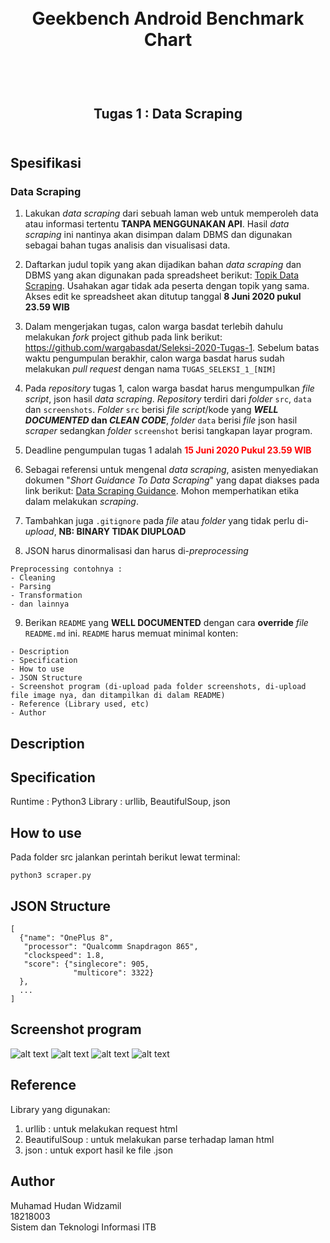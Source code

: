 <h1 align="center">
  <br>
  Geekbench Android Benchmark Chart
  <br>
  <br>
</h1>

<h2 align="center">
  <br>
  Tugas 1 : Data Scraping
  <br>
  <br>
</h2>


## Spesifikasi

### Data Scraping

1. Lakukan _data scraping_ dari sebuah laman web untuk memperoleh data atau informasi tertentu __TANPA MENGGUNAKAN API__. Hasil _data scraping_ ini nantinya akan disimpan dalam DBMS dan digunakan sebagai bahan tugas analisis dan visualisasi data.

2. Daftarkan judul topik yang akan dijadikan bahan _data scraping_ dan DBMS yang akan digunakan pada spreadsheet berikut: [Topik Data Scraping](https://docs.google.com/spreadsheets/d/1TKpyye-ZuoW0npGzylXqvQng3zYm0EzfA9RHjfeFZBk/edit?usp=sharing). Usahakan agar tidak ada peserta dengan topik yang sama. Akses edit ke spreadsheet akan ditutup tanggal __8 Juni 2020 pukul 23.59 WIB__

3. Dalam mengerjakan tugas, calon warga basdat terlebih dahulu melakukan _fork_ project github pada link berikut: https://github.com/wargabasdat/Seleksi-2020-Tugas-1. Sebelum batas waktu pengumpulan berakhir, calon warga basdat harus sudah melakukan _pull request_ dengan nama ```TUGAS_SELEKSI_1_[NIM]```

4. Pada _repository_ tugas 1, calon warga basdat harus mengumpulkan _file script_, json hasil _data scraping_. _Repository_ terdiri dari _folder_ `src`, `data` dan `screenshots`. _Folder_ `src` berisi _file script_/kode yang __*WELL DOCUMENTED* dan *CLEAN CODE*__, _folder_ `data` berisi _file_ json hasil _scraper_ sedangkan _folder_ `screenshot` berisi tangkapan layar program.

5. Deadline pengumpulan tugas 1 adalah <span style="color:red">__15 Juni 2020 Pukul 23.59 WIB__</span>

6. Sebagai referensi untuk mengenal _data scraping_, asisten menyediakan dokumen "_Short Guidance To Data Scraping_" yang dapat diakses pada link berikut: [Data Scraping Guidance](http://bit.ly/DataScrapingGuidance). Mohon memperhatikan etika dalam melakukan _scraping_.

7. Tambahkan juga `.gitignore` pada _file_ atau _folder_ yang tidak perlu di-_upload_, __NB: BINARY TIDAK DIUPLOAD__

8. JSON harus dinormalisasi dan harus di-_preprocessing_
```
Preprocessing contohnya :
- Cleaning
- Parsing
- Transformation
- dan lainnya
```

9. Berikan `README` yang __WELL DOCUMENTED__ dengan cara __override__ _file_ `README.md` ini. `README` harus memuat minimal konten:
```
- Description
- Specification
- How to use
- JSON Structure
- Screenshot program (di-upload pada folder screenshots, di-upload file image nya, dan ditampilkan di dalam README)
- Reference (Library used, etc)
- Author
```
## Description
## Specification
Runtime : Python3
Library : urllib, BeautifulSoup, json 
## How to use
Pada folder src jalankan perintah berikut lewat terminal:
```
python3 scraper.py
```
## JSON Structure
```
[
  {"name": "OnePlus 8",
   "processor": "Qualcomm Snapdragon 865", 
   "clockspeed": 1.8, 
   "score": {"singlecore": 905, 
              "multicore": 3322}
  },
  ...
]
```
## Screenshot program
![alt text](https://github.com/hudanwidzamil/Seleksi-2020-Tugas-1/tree/master/screenshots/program_1.png)
![alt text](https://github.com/hudanwidzamil/Seleksi-2020-Tugas-1/tree/master/screenshots/program_2.png)
![alt text](https://github.com/hudanwidzamil/Seleksi-2020-Tugas-1/tree/master/screenshots/program_3.png)
![alt text](https://github.com/hudanwidzamil/Seleksi-2020-Tugas-1/tree/master/screenshots/json_data.png)
## Reference
Library yang digunakan:
1. urllib : untuk melakukan request html
2. BeautifulSoup : untuk melakukan parse terhadap laman html
3. json : untuk export hasil ke file .json

## Author
Muhamad Hudan Widzamil <br/>
18218003 <br/>
Sistem dan Teknologi Informasi ITB